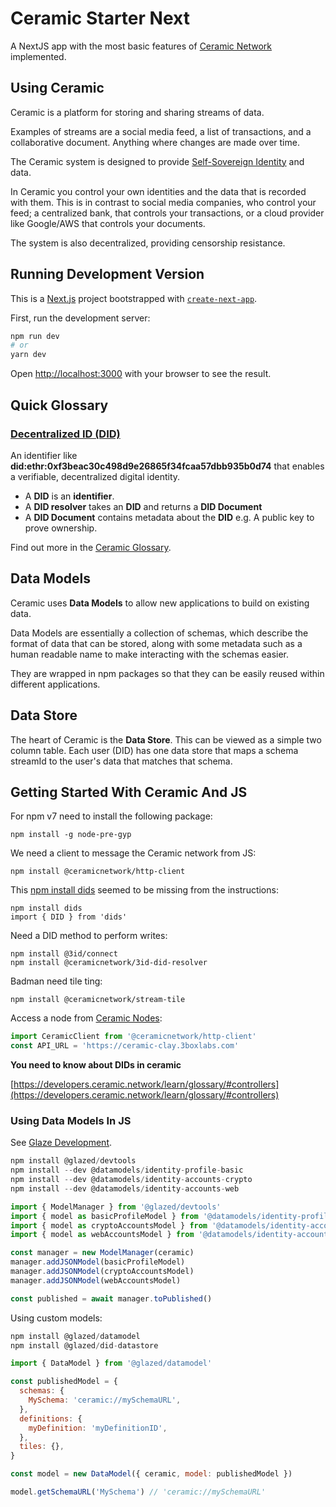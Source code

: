 # Ceramic Starter Next

A NextJS app with the most basic features of [Ceramic Network](https://ceramic.network/) implemented.

## Using Ceramic

Ceramic is a platform for storing and sharing streams of data.

Examples of streams are a social media feed, a list of transactions, and a collaborative document. Anything where changes are made over time.

The Ceramic system is designed to provide [Self-Sovereign Identity](https://en.wikipedia.org/wiki/Self-sovereign_identity) and data.

In Ceramic you control your own identities and the data that is recorded with them. This is in contrast to social media companies, who control your feed; a centralized bank, that controls your transactions, or a cloud provider like Google/AWS that controls your documents. 

The system is also decentralized, providing censorship resistance.


## Running Development Version

This is a [Next.js](https://nextjs.org/) project bootstrapped with [`create-next-app`](https://github.com/vercel/next.js/tree/canary/packages/create-next-app).

First, run the development server:

```bash
npm run dev
# or
yarn dev
```

Open [http://localhost:3000](http://localhost:3000) with your browser to see the result.

## Quick Glossary

### [Decentralized ID (DID)](https://en.wikipedia.org/wiki/Decentralized_identifiers)

An identifier like **did:ethr:0xf3beac30c498d9e26865f34fcaa57dbb935b0d74**
that enables a verifiable, decentralized digital identity.

* A **DID** is an **identifier**.
* A **DID resolver** takes an **DID** and returns a **DID Document**
* A **DID Document** contains metadata about the **DID** e.g. A public key to prove ownership.

Find out more in the [Ceramic Glossary](https://developers.ceramic.network/learn/glossary/#dids).

## Data Models

Ceramic uses **Data Models** to allow new applications to build on existing data.

Data Models are essentially a collection of schemas, which describe the format of data that can be stored, along with some metadata such as a human readable name to make interacting with the schemas easier.

They are wrapped in npm packages so that they can be easily reused within different applications.

## Data Store

The heart of Ceramic is the **Data Store**. This can be viewed as a simple two column table. Each user (DID) has one data store that maps a schema streamId to the user's data that matches that schema.

## Getting Started With Ceramic And JS

For npm v7 need to install the following package:

```
npm install -g node-pre-gyp
```
We need a client to message the Ceramic network from JS:
```
npm install @ceramicnetwork/http-client
```
This [npm install dids](https://github.com/ceramicnetwork/js-did) seemed to be missing from the instructions:

```
npm install dids
import { DID } from 'dids'
```

Need a DID method to perform writes:

```
npm install @3id/connect
npm install @ceramicnetwork/3id-did-resolver
```

Badman need tile ting:

```
npm install @ceramicnetwork/stream-tile
```

Access a node from [Ceramic Nodes](https://developers.ceramic.network/run/nodes/community-nodes/):

```js
import CeramicClient from '@ceramicnetwork/http-client'
const API_URL = 'https://ceramic-clay.3boxlabs.com'
```

**You need to know about DIDs in ceramic**

[https://developers.ceramic.network/learn/glossary/#controllers](https://developers.ceramic.network/learn/glossary/#controllers)

### Using Data Models In JS

See [Glaze Development](https://developers.ceramic.network/tools/glaze/development/).

```js
npm install @glazed/devtools
npm install --dev @datamodels/identity-profile-basic 
npm install --dev @datamodels/identity-accounts-crypto 
npm install --dev @datamodels/identity-accounts-web 
```

```js
import { ModelManager } from '@glazed/devtools'
import { model as basicProfileModel } from '@datamodels/identity-profile-basic'
import { model as cryptoAccountsModel } from '@datamodels/identity-accounts-crypto'
import { model as webAccountsModel } from '@datamodels/identity-accounts-web'

const manager = new ModelManager(ceramic)
manager.addJSONModel(basicProfileModel)
manager.addJSONModel(cryptoAccountsModel)
manager.addJSONModel(webAccountsModel)

const published = await manager.toPublished()
```

Using custom models: 

```js
npm install @glazed/datamodel
npm install @glazed/did-datastore
```

```js
import { DataModel } from '@glazed/datamodel'

const publishedModel = {
  schemas: {
    MySchema: 'ceramic://mySchemaURL',
  },
  definitions: {
    myDefinition: 'myDefinitionID',
  },
  tiles: {},
}

const model = new DataModel({ ceramic, model: publishedModel })

model.getSchemaURL('MySchema') // 'ceramic://mySchemaURL'
```

